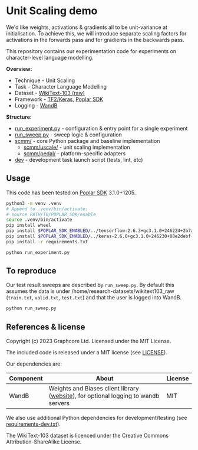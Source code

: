 # Unit Scaling demo

We'd like weights, activations & gradients all to be unit-variance at initialisation. To achieve this, we will introduce separate scaling factors for activations in the forwards pass and for gradients in the backwards pass.

This repository contains our experimentation code for experiments on character-level language modelling.

**Overview:**
 - Technique - Unit Scaling
 - Task - Character Language Modelling
 - Dataset - [WikiText-103 (raw)](https://www.salesforce.com/products/einstein/ai-research/the-wikitext-dependency-language-modeling-dataset/)
 - Framework - [TF2/Keras](https://www.tensorflow.org/), [Poplar SDK](https://www.graphcore.ai/products/poplar)
 - Logging - [WandB](https://wandb.ai)

**Structure:**
 - [run_experiment.py](run_experiment.py) - configuration & entry point for a single experiment
 - [run_sweep.py](run_sweep.py) - sweep logic & configuration
 - [scmm/](scmm) - core Python package and baseline implementation
   - [scmm/uscale/](scmm/uscale) - unit scaling implementation
   - [scmm/pedal/](scmm/pedal) - platform-specific adapters
 - [dev](dev) - development task launch script (tests, lint, etc)

## Usage

This code has been tested on [Poplar SDK](https://www.graphcore.ai/downloads) 3.1.0+1205.

```bash
python3 -m venv .venv
# Append to .venv/bin/activate:
# source PATH/TO/POPLAR_SDK/enable
source .venv/bin/activate
pip install wheel
pip install $POPLAR_SDK_ENABLED/../tensorflow-2.6.3+gc3.1.0+246224+2b7af067dae+amd_znver1-cp38-cp38-linux_x86_64.whl
pip install $POPLAR_SDK_ENABLED/../keras-2.6.0+gc3.1.0+246230+88e2debf-py2.py3-none-any.whl
pip install -r requirements.txt

python run_experiment.py
```

## To reproduce

Our test result sweeps are described by `run_sweep.py`. By default this assumes the data is under /home/research-datasets/wikitext103_raw (`train.txt`, `valid.txt`, `test.txt`) and that the user is logged into WandB.

```bash
python run_sweep.py
```

## References & license

Copyright (c) 2023 Graphcore Ltd. Licensed under the MIT License.

The included code is released under a MIT license (see [LICENSE](LICENSE)).

Our dependencies are:

| Component | About | License |
| --- | --- | --- |
| WandB | Weights and Biases client library ([website](https://wandb.ai/)), for optional logging to wandb servers | MIT |

We also use additional Python dependencies for development/testing (see [requirements-dev.txt](requirements-dev.txt)).

The WikiText-103 dataset is licenced under the Creative Commons Attribution-ShareAlike License.
